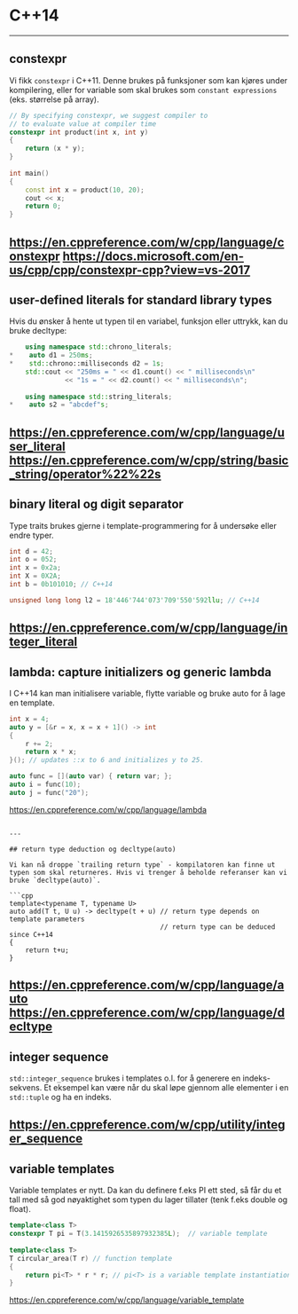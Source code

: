# C++14
---

## constexpr

Vi fikk `constexpr` i C++11. Denne brukes på funksjoner som kan kjøres under kompilering, eller for variable som skal brukes som `constant expressions` (eks. størrelse på array).

```cpp
// By specifying constexpr, we suggest compiler to  
// to evaluate value at compiler time 
constexpr int product(int x, int y) 
{ 
    return (x * y); 
} 
  
int main() 
{ 
    const int x = product(10, 20); 
    cout << x; 
    return 0; 
} 

```

https://en.cppreference.com/w/cpp/language/constexpr
https://docs.microsoft.com/en-us/cpp/cpp/constexpr-cpp?view=vs-2017
---

## user-defined literals for standard library types

Hvis du ønsker å hente ut typen til en variabel, funksjon eller uttrykk, kan du bruke decltype:

```cpp
    using namespace std::chrono_literals;
*    auto d1 = 250ms;
*    std::chrono::milliseconds d2 = 1s;
    std::cout << "250ms = " << d1.count() << " milliseconds\n"
              << "1s = " << d2.count() << " milliseconds\n";
    
    using namespace std::string_literals;
*    auto s2 = "abcdef"s;
```

https://en.cppreference.com/w/cpp/language/user_literal
https://en.cppreference.com/w/cpp/string/basic_string/operator%22%22s
---

## binary literal og digit separator

Type traits brukes gjerne i template-programmering for å undersøke eller endre typer.

```cpp
int d = 42;
int o = 052;
int x = 0x2a;
int X = 0X2A;
int b = 0b101010; // C++14

unsigned long long l2 = 18'446'744'073'709'550'592llu; // C++14
```

https://en.cppreference.com/w/cpp/language/integer_literal
---

## lambda: capture initializers og generic lambda

I C++14 kan man initialisere variable, flytte variable og bruke auto for å lage en template.

```cpp
int x = 4;
auto y = [&r = x, x = x + 1]() -> int
{
    r += 2;
    return x * x;
}(); // updates ::x to 6 and initializes y to 25.

auto func = [](auto var) { return var; };
auto i = func(10);
auto j = func("20");
```

https://en.cppreference.com/w/cpp/language/lambda
```

---

## return type deduction og decltype(auto)

Vi kan nå droppe `trailing return type` - kompilatoren kan finne ut typen som skal returneres. Hvis vi trenger å beholde referanser kan vi bruke `decltype(auto)`.

```cpp
template<typename T, typename U>
auto add(T t, U u) -> decltype(t + u) // return type depends on template parameters
                                      // return type can be deduced since C++14
{
    return t+u;
}
```

https://en.cppreference.com/w/cpp/language/auto
https://en.cppreference.com/w/cpp/language/decltype
---

## integer sequence

`std::integer_sequence` brukes i templates o.l. for å generere en indeks-sekvens. Et eksempel kan være når du skal løpe gjennom alle elementer i en `std::tuple` og ha en indeks. 

https://en.cppreference.com/w/cpp/utility/integer_sequence
---

## variable templates

Variable templates er nytt. Da kan du definere f.eks PI ett sted, så får du et tall med så god nøyaktighet som typen du lager tillater (tenk f.eks double og float).

```cpp
template<class T>
constexpr T pi = T(3.1415926535897932385L);  // variable template
 
template<class T>
T circular_area(T r) // function template
{
    return pi<T> * r * r; // pi<T> is a variable template instantiation
}
```

https://en.cppreference.com/w/cpp/language/variable_template




